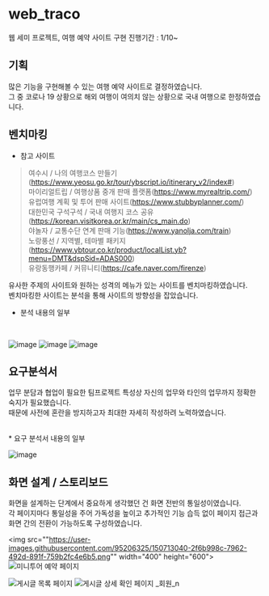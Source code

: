 # web_traco
웹 세미 프로젝트, 여행 예약 사이트 구현
진행기간 : 1/10~


## 기획
많은 기능을 구현해볼 수 있는 여행 예약 사이트로 결정하였습니다. <br>
그 중 코로나 19 상황으로 해외 여행이 여의치 않는 상황으로 국내 여행으로 한정하였습니다.

## 벤치마킹
* 참고 사이트
> 여수시 / 나의 여행코스 만들기(https://www.yeosu.go.kr/tour/ybscript.io/itinerary_v2/index#) <br>
> 마이리얼트립 / 여행상품 중개 판매 플랫폼(https://www.myrealtrip.com/) <br>
> 유럽여행 계획 및 투어 판매 사이트(https://www.stubbyplanner.com/) <br>
> 대한민국 구석구석 / 국내 여행지 코스 공유(https://korean.visitkorea.or.kr/main/cs_main.do) <br>
> 야놀자 / 교통수단 연계 판매 기능(https://www.yanolja.com/train) <br>
> 노랑풍선 / 지역별, 테마별 패키지(https://www.ybtour.co.kr/product/localList.yb?menu=DMT&dspSid=ADAS000) <br>
> 유랑동행카페 / 커뮤니티(https://cafe.naver.com/firenze) <br>

유사한 주제의 사이트와 원하는 성격의 메뉴가 있는 사이트를 벤치마킹하였습니다. <br>
벤치마킹한 사이트는 분석을 통해 사이트의 방향성을 잡았습니다.
<br>
* 분석 내용의 일부
<br>

![image](https://user-images.githubusercontent.com/95206325/150711943-5c2bdb47-3336-4a7d-a187-0777d56df473.png)
![image](https://user-images.githubusercontent.com/95206325/150711970-1c7b60c7-0e09-49d4-b0b5-8bf6eea855cd.png)
![image](https://user-images.githubusercontent.com/95206325/150712068-1fb79c98-d8a8-40a2-a0cd-19d840de069c.png)


## 요구분석서
업무 분담과 협업이 필요한 팀프로젝트 특성상 자신의 업무와 타인의 업무까지 정확한 숙지가 필요했습니다. <br>
때문에 사전에 혼란을 방지하고자 최대한 자세히 작성하려 노력하였습니다.

<br>
* 요구 분석서 내용의 일부
<br>

![image](https://user-images.githubusercontent.com/95206325/150712531-1906d69c-2df6-4acb-91e8-15338d8660f0.png)

## 화면 설계 / 스토리보드
화면을 설계하는 단계에서 중요하게 생각했던 건 화면 전반의 통일성이였습니다. <br>
각 페이지마다 통일성을 주어 가독성을 높이고 추가적인 기능 습득 없이 페이지 접근과 화면 간의 전환이 가능하도록 구성하였습니다.

<img src=""https://user-images.githubusercontent.com/95206325/150713040-2f6b998c-7962-492d-891f-759b2fc4e6b5.png"" width="400" height="600">
![미니투어 예약 페이지](https://user-images.githubusercontent.com/95206325/150713048-9b2c146d-b33b-4ee3-a921-8f4f240e709a.png)


![게시글 목록 페이지](https://user-images.githubusercontent.com/95206325/150713078-b738df4b-b1df-4fa4-93ff-2cf4957cf5c4.png)
![게시글 상세 확인 페이지 _회원_n](https://user-images.githubusercontent.com/95206325/150713092-885ab12c-116d-42a7-a245-8953f620d031.png)




